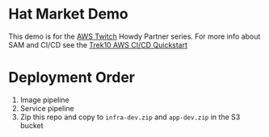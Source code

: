 # Hat Market Demo

This demo is for the [AWS Twitch](https://twitch.tv/aws) Howdy Partner series.
For more info about SAM and CI/CD see the [Trek10 AWS CI/CD Quickstart][qs]

# Deployment Order

1. Image pipeline
2. Service pipeline
3. Zip this repo and copy to `infra-dev.zip` and `app-dev.zip` in the S3 bucket


[qs]: https://github.com/aws-quickstart/quickstart-trek10-serverless-enterprise-cicd

